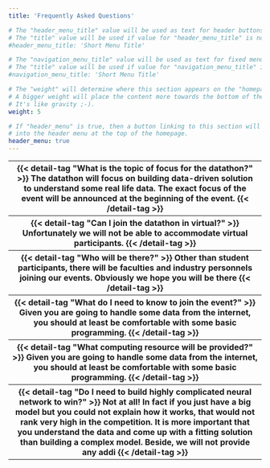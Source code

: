 ```yaml
---
title: 'Frequently Asked Questions'

# The "header_menu_title" value will be used as text for header buttons.
# The "title" value will be used if value for "header_menu_title" is not provided.
#header_menu_title: 'Short Menu Title'

# The "navigation_menu_title" value will be used as text for fixed menu items.
# The "title" value will be used if value for "navigation_menu_title" is not provided.
#navigation_menu_title: 'Short Menu Title'

# The "weight" will determine where this section appears on the "homepage".
# A bigger weight will place the content more towards the bottom of the page.
# It's like gravity ;-).
weight: 5

# If "header_menu" is true, then a button linking to this section will be placed
# into the header menu at the top of the homepage.
header_menu: true
---
```




<table>
    <tr>
        <th>
            {{< detail-tag "What is the topic of focus for the datathon?" >}}
    The datathon will focus on building data-driven solution to understand some real life data. The exact focus of the event will be announced at the beginning of the event.
            {{< /detail-tag >}}
        </th>
    </tr>
    <tr>
        <th>
            {{< detail-tag "Can I join the datathon in virtual?" >}}
    Unfortunately we will not be able to accommodate virtual participants.
            {{< /detail-tag >}}
        </th>
    </tr>
    <tr>
        <th>
            {{< detail-tag "Who will be there?" >}}
    Other than student participants, there will be faculties and industry personnels joining our events. Obviously we hope you will be there  
            {{< /detail-tag >}}
        </th>
    </tr>
    <tr>
        <th>
            {{< detail-tag "What do I need to know to join the event?" >}}
    Given you are going to handle some data from the internet, you should at least be comfortable with some basic programming.
            {{< /detail-tag >}}
        </th>
    </tr>
    <tr>
        <th>
            {{< detail-tag "What computing resource will be provided?" >}}
    Given you are going to handle some data from the internet, you should at least be comfortable with some basic programming.
            {{< /detail-tag >}}
        </th>
    </tr>
    <tr>
        <th>
            {{< detail-tag "Do I need to build highly complicated neural network to win?" >}}
    Not at all! In fact if you just have a big model but you could not explain how it works, that would not rank very high in the competition. It is more important that you understand the data and come up with a fitting solution than building a complex model. Beside, we will not provide any addi
            {{< /detail-tag >}}
        </th>
    </tr>

</table>

